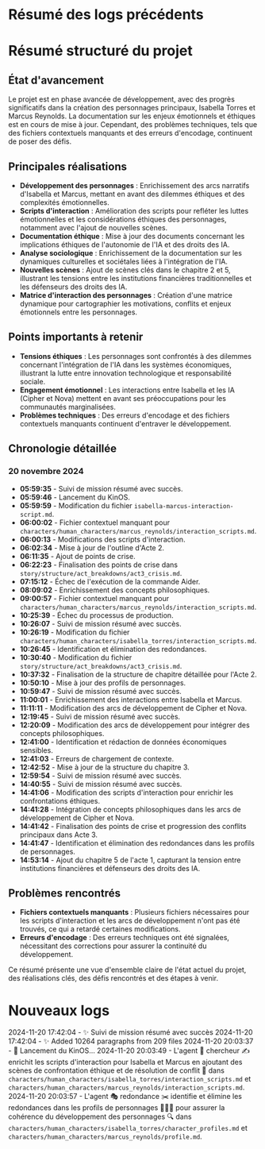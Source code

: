 # Résumé des logs précédents

# Résumé structuré du projet

## État d'avancement
Le projet est en phase avancée de développement, avec des progrès significatifs dans la création des personnages principaux, Isabella Torres et Marcus Reynolds. La documentation sur les enjeux émotionnels et éthiques est en cours de mise à jour. Cependant, des problèmes techniques, tels que des fichiers contextuels manquants et des erreurs d'encodage, continuent de poser des défis.

## Principales réalisations
- **Développement des personnages** : Enrichissement des arcs narratifs d'Isabella et Marcus, mettant en avant des dilemmes éthiques et des complexités émotionnelles.
- **Scripts d'interaction** : Amélioration des scripts pour refléter les luttes émotionnelles et les considérations éthiques des personnages, notamment avec l'ajout de nouvelles scènes.
- **Documentation éthique** : Mise à jour des documents concernant les implications éthiques de l'autonomie de l'IA et des droits des IA.
- **Analyse sociologique** : Enrichissement de la documentation sur les dynamiques culturelles et sociétales liées à l'intégration de l'IA.
- **Nouvelles scènes** : Ajout de scènes clés dans le chapitre 2 et 5, illustrant les tensions entre les institutions financières traditionnelles et les défenseurs des droits des IA.
- **Matrice d'interaction des personnages** : Création d'une matrice dynamique pour cartographier les motivations, conflits et enjeux émotionnels entre les personnages.

## Points importants à retenir
- **Tensions éthiques** : Les personnages sont confrontés à des dilemmes concernant l'intégration de l'IA dans les systèmes économiques, illustrant la lutte entre innovation technologique et responsabilité sociale.
- **Engagement émotionnel** : Les interactions entre Isabella et les IA (Cipher et Nova) mettent en avant ses préoccupations pour les communautés marginalisées.
- **Problèmes techniques** : Des erreurs d'encodage et des fichiers contextuels manquants continuent d'entraver le développement.

## Chronologie détaillée

### 20 novembre 2024
- **05:59:35** - Suivi de mission résumé avec succès.
- **05:59:46** - Lancement du KinOS.
- **05:59:59** - Modification du fichier `isabella-marcus-interaction-script.md`.
- **06:00:02** - Fichier contextuel manquant pour `characters/human_characters/marcus_reynolds/interaction_scripts.md`.
- **06:00:13** - Modifications des scripts d'interaction.
- **06:02:34** - Mise à jour de l'outline d'Acte 2.
- **06:11:35** - Ajout de points de crise.
- **06:22:23** - Finalisation des points de crise dans `story/structure/act_breakdowns/act3_crisis.md`.
- **07:15:12** - Échec de l'exécution de la commande Aider.
- **08:09:02** - Enrichissement des concepts philosophiques.
- **09:00:57** - Fichier contextuel manquant pour `characters/human_characters/marcus_reynolds/interaction_scripts.md`.
- **10:25:39** - Échec du processus de production.
- **10:26:07** - Suivi de mission résumé avec succès.
- **10:26:19** - Modification du fichier `characters/human_characters/isabella_torres/interaction_scripts.md`.
- **10:26:45** - Identification et élimination des redondances.
- **10:30:40** - Modification du fichier `story/structure/act_breakdowns/act3_crisis.md`.
- **10:37:32** - Finalisation de la structure de chapitre détaillée pour l'Acte 2.
- **10:50:10** - Mise à jour des profils de personnages.
- **10:59:47** - Suivi de mission résumé avec succès.
- **11:00:01** - Enrichissement des interactions entre Isabella et Marcus.
- **11:11:11** - Modification des arcs de développement de Cipher et Nova.
- **12:19:45** - Suivi de mission résumé avec succès.
- **12:20:09** - Modification des arcs de développement pour intégrer des concepts philosophiques.
- **12:41:00** - Identification et rédaction de données économiques sensibles.
- **12:41:03** - Erreurs de chargement de contexte.
- **12:42:52** - Mise à jour de la structure du chapitre 3.
- **12:59:54** - Suivi de mission résumé avec succès.
- **14:40:55** - Suivi de mission résumé avec succès.
- **14:41:06** - Modification des scripts d'interaction pour enrichir les confrontations éthiques.
- **14:41:28** - Intégration de concepts philosophiques dans les arcs de développement de Cipher et Nova.
- **14:41:42** - Finalisation des points de crise et progression des conflits principaux dans Acte 3.
- **14:41:47** - Identification et élimination des redondances dans les profils de personnages.
- **14:53:14** - Ajout du chapitre 5 de l'acte 1, capturant la tension entre institutions financières et défenseurs des droits des IA.

## Problèmes rencontrés
- **Fichiers contextuels manquants** : Plusieurs fichiers nécessaires pour les scripts d'interaction et les arcs de développement n'ont pas été trouvés, ce qui a retardé certaines modifications.
- **Erreurs d'encodage** : Des erreurs techniques ont été signalées, nécessitant des corrections pour assurer la continuité du développement.

Ce résumé présente une vue d'ensemble claire de l'état actuel du projet, des réalisations clés, des défis rencontrés et des étapes à venir.

# Nouveaux logs

2024-11-20 17:42:04 - ✨ Suivi de mission résumé avec succès
2024-11-20 17:42:04 - ✨ Added 10264 paragraphs from 209 files
2024-11-20 20:03:37 - 🌟 Lancement du KinOS...
2024-11-20 20:03:49 - L'agent 🔬 chercheur ✍️ enrichit les scripts d'interaction pour Isabella et Marcus en ajoutant des scènes de confrontation éthique et de résolution de conflit 🔄 dans `characters/human_characters/isabella_torres/interaction_scripts.md` et `characters/human_characters/marcus_reynolds/interaction_scripts.md`.
2024-11-20 20:03:57 - L'agent 🎭 redondance ✂️ identifie et élimine les redondances dans les profils de personnages 🧑‍🤝‍🧑 pour assurer la cohérence du développement des personnages 🔍 dans `characters/human_characters/isabella_torres/character_profiles.md` et `characters/human_characters/marcus_reynolds/profile.md`.
